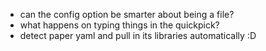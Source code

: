 * can the config option be smarter about being a file? 
* what happens on typing things in the quickpick? 
* detect paper yaml and pull in its libraries automatically :D
